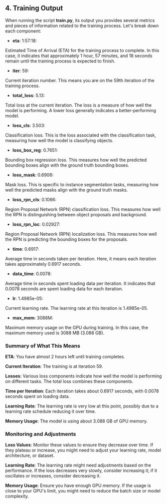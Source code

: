## 4. Training Output

When running the script **train.py**, its output you provides several metrics and pieces of information related to the training process. Let's break down each component:

- **eta**: 1:57:18:

Estimated Time of Arrival (ETA) for the training process to complete. In this case, it indicates that approximately 1 hour, 57 minutes, and 18 seconds remain until the training process is expected to finish.

- **iter**: 59:

Current iteration number. This means you are on the 59th iteration of the training process.

- **total_loss**: 5.13:

Total loss at the current iteration. The loss is a measure of how well the model is performing. A lower loss generally indicates a better-performing model.

- **loss_cls**: 3.503:

Classification loss. This is the loss associated with the classification task, measuring how well the model is classifying objects.

- **loss_box_reg**: 0.7651:

Bounding box regression loss. This measures how well the predicted bounding boxes align with the ground truth bounding boxes.

- **loss_mask**: 0.6906:

Mask loss. This is specific to instance segmentation tasks, measuring how well the predicted masks align with the ground truth masks.

- **loss_rpn_cls**: 0.1066:

Region Proposal Network (RPN) classification loss. This measures how well the RPN is distinguishing between object proposals and background.

- **loss_rpn_loc**: 0.02927:

Region Proposal Network (RPN) localization loss. This measures how well the RPN is predicting the bounding boxes for the proposals.

- **time**: 0.6917:

Average time in seconds taken per iteration. Here, it means each iteration takes approximately 0.6917 seconds.

- **data_time**: 0.0078:

Average time in seconds spent loading data per iteration. It indicates that 0.0078 seconds are spent loading data for each iteration.

- **lr**: 1.4985e-05:

Current learning rate. The learning rate at this iteration is 1.4985e-05.

- **max_mem**: 3088M:

Maximum memory usage on the GPU during training. In this case, the maximum memory used is 3088 MB (3.088 GB).




### Summary of What This Means

**ETA**: You have almost 2 hours left until training completes.

**Current Iteration**: The training is at iteration 59.

**Losses**: Various loss components indicate how well the model is performing on different tasks. The total loss combines these components.

**Time per Iteration**: Each iteration takes about 0.6917 seconds, with 0.0078 seconds spent on loading data.

**Learning Rate**: The learning rate is very low at this point, possibly due to a learning rate schedule reducing it over time.

**Memory Usage**: The model is using about 3.088 GB of GPU memory.



### Monitoring and Adjustments

**Loss Values**: Monitor these values to ensure they decrease over time. If they plateau or increase, you might need to adjust your learning rate, model architecture, or dataset.

**Learning Rate**: The learning rate might need adjustments based on the performance. If the loss decreases very slowly, consider increasing it; if it oscillates or increases, consider decreasing it.

**Memory Usage**: Ensure you have enough GPU memory. If the usage is close to your GPU's limit, you might need to reduce the batch size or model complexity.